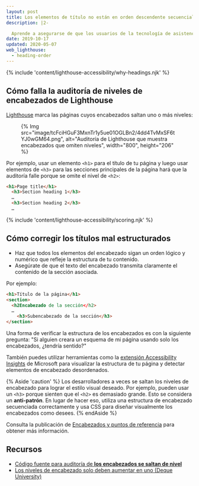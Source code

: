 ```yaml
---
layout: post
title: Los elementos de título no están en orden descendente secuencial
description: |2-

  Aprende a asegurarse de que los usuarios de la tecnología de asistencia puedan navegar fácilmente por tu página web estructurando correctamente tus elementos de encabezados.
date: 2019-10-17
updated: 2020-05-07
web_lighthouse:
  - heading-order
---
```


{% include 'content/lighthouse-accessibility/why-headings.njk' %}

## Cómo falla la auditoría de niveles de encabezados de Lighthouse

[Lighthouse](https://developer.chrome.com/docs/lighthouse/overview/) marca las páginas cuyos encabezados saltan uno o más niveles:

<figure>{% Img src="image/tcFciHGuF3MxnTr1y5ue01OGLBn2/4dd4TvMxSF6tYJ0wGM64.png", alt="Auditoría de Lighthouse que muestra encabezados que omiten niveles", width="800", height="206" %}</figure>

Por ejemplo, usar un elemento `<h1>` para el título de tu página y luego usar elementos de `<h3>` para las secciones principales de la página hará que la auditoría falle porque se omite el nivel de `<h2>`:

```html
<h1>Page title</h1>
  <h3>Section heading 1</h3>
  …
  <h3>Section heading 2</h3>
  …
```

{% include 'content/lighthouse-accessibility/scoring.njk' %}

## Cómo corregir los títulos mal estructurados

- Haz que todos los elementos del encabezado sigan un orden lógico y numérico que refleje la estructura de tu contenido.
- Asegúrate de que el texto del encabezado transmita claramente el contenido de la sección asociada.

Por ejemplo:

```html
<h1>Título de la página</h1>
<section>
  <h2Encabezado de la sección</h2>
  …
    <h3>Subencabezado de la sección</h3>
</section>
```

Una forma de verificar la estructura de los encabezados es con la siguiente pregunta: "Si alguien creara un esquema de mi página usando solo los encabezados, ¿tendría sentido?"

También puedes utilizar herramientas como la <a href="https://accessibilityinsights.io/" rel="noopener">extensión Accessibility Insights</a> de Microsoft para visualizar la estructura de tu página y detectar elementos de encabezado desordenados.

{% Aside 'caution' %} Los desarrolladores a veces se saltan los niveles de encabezado para lograr el estilo visual deseado. Por ejemplo, pueden usar un `<h3>` porque sienten que el `<h2>` es demasiado grande. Esto se considera un **anti-patrón**. En lugar de hacer eso, utiliza una estructura de encabezado secuenciada correctamente y usa CSS para diseñar visualmente los encabezados como desees. {% endAside %}

Consulta la publicación de [Encabezados y puntos de referencia](/headings-and-landmarks) para obtener más información.

## Recursos

- <a href="https://github.com/GoogleChrome/lighthouse/blob/master/lighthouse-core/audits/accessibility/heading-order.js" rel="noopener">Código fuente para auditoría de <strong>los encabezados se saltan de nivel</strong></a>
- <a href="https://dequeuniversity.com/rules/axe/3.3/heading-order" rel="noopener">Los niveles de encabezado solo deben aumentar en uno (Deque University)</a>
